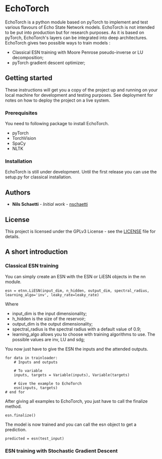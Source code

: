 # EchoTorch
EchoTorch is a python module based on pyTorch to implement and test
various flavours of Echo State Network models. EchoTorch is not
intended to be put into production but for research purposes. As it is
based on pyTorch, EchoTorch's layers can be integrated into deep
architectures.
EchoTorch gives two possible ways to train models :
* Classical ESN training with Moore Penrose pseudo-inverse or LU decomposition;
* pyTorch gradient descent optimizer;

## Getting started

These instructions will get you a copy of the project up and running
on your local machine for development and testing purposes.
See deployment for notes on how to deploy the project on a live system.

### Prerequisites

You need to following package to install EchoTorch.

* pyTorch
* TorchVision
* SpaCy
* NLTK

### Installation

EchoTorch is still under development. Until the first release you can
use the setup.py for classical installation.

## Authors

* **Nils Schaetti** - *Initial work* - [nschaetti](https://github.com/nschaetti/)

## License

This project is licensed under the GPLv3 License - see the [LICENSE](LICENSE) file
for details.

## A short introduction

### Classical ESN training

You can simply create an ESN with the ESN or LiESN objects in the nn
module.

```
esn = etnn.LiESN(input_dim, n_hidden, output_dim, spectral_radius, learning_algo='inv', leaky_rate=leaky_rate)
```

Where

* input_dim is the input dimensionality;
* h_hidden is the size of the reservoir;
* output_dim is the output dimensionality;
* spectral_radius is the spectral radius with a default value of 0.9;
* learning_algo allows you to choose with training algorithms to use.
The possible values are inv, LU and sdg;

You now just have to give the ESN the inputs and the attended outputs.

```
for data in trainloader:
    # Inputs and outputs

    # To variable
    inputs, targets = Variable(inputs), Variable(targets)

    # Give the example to EchoTorch
    esn(inputs, targets)
# end for
```

After giving all examples to EchoTorch, you just have to call the
finalize method.

```
esn.finalize()
```

The model is now trained and you can call the esn object to get a
prediction.

```
predicted = esn(test_input)
```

### ESN training with Stochastic Gradient Descent

